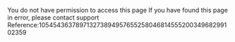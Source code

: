 You do not have permission to access this page If you have found this page in error, please contact support Reference:10545436378971327389495765525804681455520034968299102359